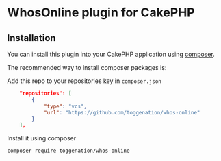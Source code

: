 # WhosOnline plugin for CakePHP

## Installation

You can install this plugin into your CakePHP application using [composer](https://getcomposer.org).

The recommended way to install composer packages is:

Add this repo to your repositories key in `composer.json`


```json
    "repositories": [
        {
            "type": "vcs",
            "url": "https://github.com/toggenation/whos-online"
        }
    ],
```

Install it using composer

```sh
composer require toggenation/whos-online
```
